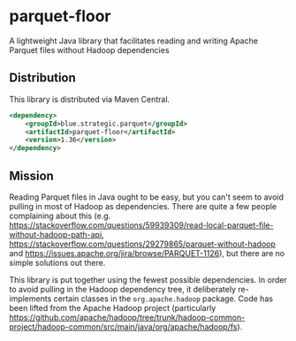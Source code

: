 # parquet-floor
A lightweight Java library that facilitates reading and writing Apache Parquet files without Hadoop dependencies

## Distribution

This library is distributed via Maven Central.

```xml
<dependency>
    <groupId>blue.strategic.parquet</groupId>
    <artifactId>parquet-floor</artifactId>
    <version>1.36</version>
</dependency>
```

## Mission
Reading Parquet files in Java ought to be easy, but you can't seem to avoid pulling in most of Hadoop as dependencies. There are quite a few people complaining about this (e.g. https://stackoverflow.com/questions/59939309/read-local-parquet-file-without-hadoop-path-api, https://stackoverflow.com/questions/29279865/parquet-without-hadoop and https://issues.apache.org/jira/browse/PARQUET-1126), but there are no simple solutions out there.

This library is put together using the fewest possible dependencies.  In order to avoid pulling in the Hadoop dependency tree, it deliberately re-implements certain classes in the `org.apache.hadoop` package.  Code has been lifted from the Apache Hadoop project (particularly https://github.com/apache/hadoop/tree/trunk/hadoop-common-project/hadoop-common/src/main/java/org/apache/hadoop/fs).

